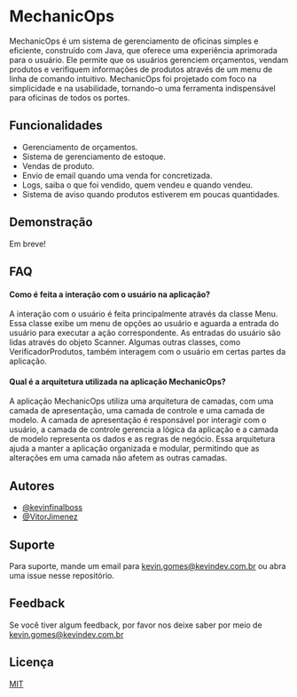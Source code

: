 
# MechanicOps

MechanicOps é um sistema de gerenciamento de oficinas simples e eficiente, construído com Java, que oferece uma experiência aprimorada para o usuário. Ele permite que os usuários gerenciem orçamentos, vendam produtos e verifiquem informações de produtos através de um menu de linha de comando intuitivo.
MechanicOps foi projetado com foco na simplicidade e na usabilidade, tornando-o uma ferramenta indispensável para oficinas de todos os portes.


## Funcionalidades

- Gerenciamento de orçamentos.
- Sistema de gerenciamento de estoque.
- Vendas de produto.
- Envio de email quando uma venda for concretizada.
- Logs, saiba o que foi vendido, quem vendeu e quando vendeu.
- Sistema de aviso quando produtos estiverem em poucas quantidades.


## Demonstração

Em breve!


## FAQ

#### Como é feita a interação com o usuário na aplicação?

A interação com o usuário é feita principalmente através da classe Menu. Essa classe exibe um menu de opções ao usuário e aguarda a entrada do usuário para executar a ação correspondente. As entradas do usuário são lidas através do objeto Scanner. Algumas outras classes, como VerificadorProdutos, também interagem com o usuário em certas partes da aplicação.

#### Qual é a arquitetura utilizada na aplicação MechanicOps?

A aplicação MechanicOps utiliza uma arquitetura de camadas, com uma camada de apresentação, uma camada de controle e uma camada de modelo. A camada de apresentação é responsável por interagir com o usuário, a camada de controle gerencia a lógica da aplicação e a camada de modelo representa os dados e as regras de negócio. Essa arquitetura ajuda a manter a aplicação organizada e modular, permitindo que as alterações em uma camada não afetem as outras camadas.


## Autores

- [@kevinfinalboss](https://www.github.com/kevinfinalboss)
- [@VitorJimenez](https://www.github.com/kevinfinalboss)


## Suporte

Para suporte, mande um email para kevin.gomes@kevindev.com.br ou abra uma issue nesse repositório.


## Feedback

Se você tiver algum feedback, por favor nos deixe saber por meio de kevin.gomes@kevindev.com.br


## Licença

[MIT](https://choosealicense.com/licenses/mit/)

